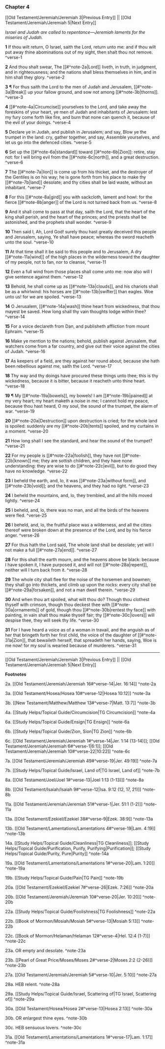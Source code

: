 ### Chapter 4

[[Old Testament/Jeremiah/Jeremiah 3|Previous Entry]]  ||  [[Old Testament/Jeremiah/Jeremiah 5|Next Entry]]

*Israel and Judah are called to repentance—Jeremiah laments for the miseries of Judah.*

**1**  If thou wilt return, O Israel, saith the Lord, return unto me: and if thou wilt put away thine abominations out of my sight, then shalt thou not remove. ^verse-1

**2**  And thou shalt swear, The [[#^note-2a|Lord]] liveth, in truth, in judgment, and in righteousness; and the nations shall bless themselves in him, and in him shall they glory. ^verse-2

**3**  ¶ For thus saith the Lord to the men of Judah and Jerusalem, [[#^note-3a|Break]] up your fallow ground, and sow not among [[#^note-3b|thorns]]. ^verse-3

**4**  [[#^note-4a|Circumcise]] yourselves to the Lord, and take away the foreskins of your heart, ye men of Judah and inhabitants of Jerusalem: lest my fury come forth like fire, and burn that none can quench it, because of the evil of your doings. ^verse-4

**5**  Declare ye in Judah, and publish in Jerusalem; and say, Blow ye the trumpet in the land: cry, gather together, and say, Assemble yourselves, and let us go into the defenced cities. ^verse-5

**6**  Set up the [[#^note-6a|standard]] toward [[#^note-6b|Zion]]: retire, stay not: for I will bring evil from the [[#^note-6c|north]], and a great destruction. ^verse-6

**7**  The [[#^note-7a|lion]] is come up from his thicket, and the destroyer of the Gentiles is on his way; he is gone forth from his place to make thy [[#^note-7b|land]] desolate; and thy cities shall be laid waste, without an inhabitant. ^verse-7

**8**  For this [[#^note-8a|gird]] you with sackcloth, lament and howl: for the fierce [[#^note-8b|anger]] of the Lord is not turned back from us. ^verse-8

**9**  And it shall come to pass at that day, saith the Lord, that the heart of the king shall perish, and the heart of the princes; and the priests shall be astonished, and the prophets shall wonder. ^verse-9

**10**  Then said I, Ah, Lord God! surely thou hast greatly deceived this people and Jerusalem, saying, Ye shall have peace; whereas the sword reacheth unto the soul. ^verse-10

**11**  At that time shall it be said to this people and to Jerusalem, A dry [[#^note-11a|wind]] of the high places in the wilderness toward the daughter of my people, not to fan, nor to cleanse, ^verse-11

**12**  Even a full wind from those places shall come unto me: now also will I give sentence against them. ^verse-12

**13**  Behold, he shall come up as [[#^note-13a|clouds]], and his chariots shall be as a whirlwind: his horses are [[#^note-13b|swifter]] than eagles. Woe unto us! for we are spoiled. ^verse-13

**14**  O Jerusalem, [[#^note-14a|wash]] thine heart from wickedness, that thou mayest be saved. How long shall thy vain thoughts lodge within thee? ^verse-14

**15**  For a voice declareth from Dan, and publisheth affliction from mount Ephraim. ^verse-15

**16**  Make ye mention to the nations; behold, publish against Jerusalem, that watchers come from a far country, and give out their voice against the cities of Judah. ^verse-16

**17**  As keepers of a field, are they against her round about; because she hath been rebellious against me, saith the Lord. ^verse-17

**18**  Thy way and thy doings have procured these things unto thee; this is thy wickedness, because it is bitter, because it reacheth unto thine heart. ^verse-18

**19**  ¶ My [[#^note-19a|bowels]], my bowels! I am [[#^note-19b|pained]] at my very heart; my heart maketh a noise in me; I cannot hold my peace, because thou hast heard, O my soul, the sound of the trumpet, the alarm of war. ^verse-19

**20**  [[#^note-20a|Destruction]] upon destruction is cried; for the whole land is spoiled: suddenly are my [[#^note-20b|tents]] spoiled, and my curtains in a moment. ^verse-20

**21**  How long shall I see the standard, and hear the sound of the trumpet? ^verse-21

**22**  For my people is [[#^note-22a|foolish]], they have not [[#^note-22b|known]] me; they are sottish children, and they have none understanding: they are wise to do [[#^note-22c|evil]], but to do good they have no knowledge. ^verse-22

**23**  I beheld the earth, and, lo, it was [[#^note-23a|without form]], and [[#^note-23b|void]]; and the heavens, and they had no light. ^verse-23

**24**  I beheld the mountains, and, lo, they trembled, and all the hills moved lightly. ^verse-24

**25**  I beheld, and, lo, there was no man, and all the birds of the heavens were fled. ^verse-25

**26**  I beheld, and, lo, the fruitful place was a wilderness, and all the cities thereof were broken down at the presence of the Lord, and by his fierce anger. ^verse-26

**27**  For thus hath the Lord said, The whole land shall be desolate; yet will I not make a full [[#^note-27a|end]]. ^verse-27

**28**  For this shall the earth mourn, and the heavens above be black: because I have spoken it, I have purposed it, and will not [[#^note-28a|repent]], neither will I turn back from it. ^verse-28

**29**  The whole city shall flee for the noise of the horsemen and bowmen; they shall go into thickets, and climb up upon the rocks: every city shall be [[#^note-29a|forsaken]], and not a man dwell therein. ^verse-29

**30**  And when thou art spoiled, what wilt thou do? Though thou clothest thyself with crimson, though thou deckest thee with [[#^note-30a|ornaments]] of gold, though thou [[#^note-30b|rentest thy face]] with painting, in vain shalt thou make thyself fair; thy [[#^note-30c|lovers]] will despise thee, they will seek thy life. ^verse-30

**31**  For I have heard a voice as of a woman in travail, and the anguish as of her that bringeth forth her first child, the voice of the daughter of [[#^note-31a|Zion]], that bewaileth herself, that spreadeth her hands, saying, Woe is me now! for my soul is wearied because of murderers. ^verse-31


---
[[Old Testament/Jeremiah/Jeremiah 3|Previous Entry]]  ||  [[Old Testament/Jeremiah/Jeremiah 5|Next Entry]]


**Footnotes**


2a. [[Old Testament/Jeremiah/Jeremiah 16#^verse-14|Jer. 16:14]] ^note-2a

3a. [[Old Testament/Hosea/Hosea 10#^verse-12|Hosea 10:12]] ^note-3a

3b. [[New Testament/Matthew/Matthew 13#^verse-7|Matt. 13:7]] ^note-3b

4a. [[Study Helps/Topical Guide/Circumcision|TG Circumcision]] ^note-4a

6a. [[Study Helps/Topical Guide/Ensign|TG Ensign]] ^note-6a

6b. [[Study Helps/Topical Guide/Zion, Sion|TG Zion]] ^note-6b

6c. [[Old Testament/Jeremiah/Jeremiah 1#^verse-14|Jer. 1:14 (13-14)]]; [[Old Testament/Jeremiah/Jeremiah 6#^verse-1|6:1]]; [[Old Testament/Jeremiah/Jeremiah 10#^verse-22|10:22]] ^note-6c

7a. [[Old Testament/Jeremiah/Jeremiah 49#^verse-19|Jer. 49:19]] ^note-7a

7b. [[Study Helps/Topical Guide/Israel, Land of|TG Israel, Land of]] ^note-7b

8a. [[Old Testament/Joel/Joel 1#^verse-13|Joel 1:13 (1-13)]] ^note-8a

8b. [[Old Testament/Isaiah/Isaiah 9#^verse-12|Isa. 9:12 (12, 17, 21)]] ^note-8b

11a. [[Old Testament/Jeremiah/Jeremiah 51#^verse-1|Jer. 51:1 (1-2)]] ^note-11a

13a. [[Old Testament/Ezekiel/Ezekiel 38#^verse-9|Ezek. 38:9]] ^note-13a

13b. [[Old Testament/Lamentations/Lamentations 4#^verse-19|Lam. 4:19]] ^note-13b

14a. [[Study Helps/Topical Guide/Cleanliness|TG Cleanliness]]; [[Study Helps/Topical Guide/Purification, Purify, Purifying|Purification]]; [[Study Helps/Topical Guide/Purity, Pure|Purity]] ^note-14a

19a. [[Old Testament/Lamentations/Lamentations 1#^verse-20|Lam. 1:20]] ^note-19a

19b. [[Study Helps/Topical Guide/Pain|TG Pain]] ^note-19b

20a. [[Old Testament/Ezekiel/Ezekiel 7#^verse-26|Ezek. 7:26]] ^note-20a

20b. [[Old Testament/Jeremiah/Jeremiah 10#^verse-20|Jer. 10:20]] ^note-20b

22a. [[Study Helps/Topical Guide/Foolishness|TG Foolishness]] ^note-22a

22b. [[Book of Mormon/Mosiah/Mosiah 5#^verse-13|Mosiah 5:13]] ^note-22b

22c. [[Book of Mormon/Helaman/Helaman 12#^verse-4|Hel. 12:4 (1-7)]] ^note-22c

23a. OR empty and desolate. ^note-23a

23b. [[Pearl of Great Price/Moses/Moses 2#^verse-2|Moses 2:2 (2-26)]] ^note-23b

27a. [[Old Testament/Jeremiah/Jeremiah 5#^verse-10|Jer. 5:10]] ^note-27a

28a. HEB relent. ^note-28a

29a. [[Study Helps/Topical Guide/Israel, Scattering of|TG Israel, Scattering of]] ^note-29a

30a. [[Old Testament/Hosea/Hosea 2#^verse-13|Hosea 2:13]] ^note-30a

30b. OR enlargest thine eyes. ^note-30b

30c. HEB sensuous lovers. ^note-30c

31a. [[Old Testament/Lamentations/Lamentations 1#^verse-17|Lam. 1:17]] ^note-31a